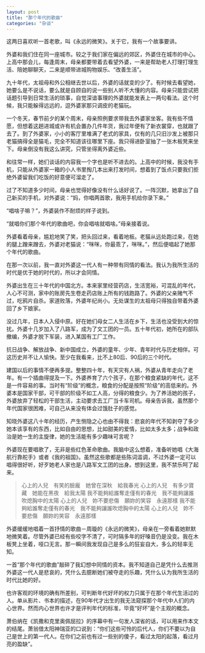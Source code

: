 ```yaml
---
layout: post
title: "那个年代的歌曲"
categories: "杂谈"
---
```

这两日喜欢听一首老歌，叫《永远的微笑》。关于它，我有一个故事要讲。

外婆和我们住在同一座城市。较之于我们家在偏远的郊区，外婆住在城市的中心。上高中那会儿，每逢周末，母亲都要带着去看望外婆，一来是帮助老人打理打理生活、陪她聊聊天，二来是顺带进城购物娱乐、“改善生活”。

九十年代，太祖母和外公相继去世以后，外婆的话就变的少了。有时候去看望她，她要么是不说话，要么就是自顾自的说一些别人听不大懂的内容。母亲只能尝试把话题引导到日常生活的琐事，自觉深谙事理的外婆就能发表上一两句看法。这个时候，我只能躲得远远的，逗外婆家那只调皮的老猫玩。

一个冬天，春节前夕的某个周末，母亲照例要求带我去外婆家坐客。我有些不情愿，但想着这趟进城或许有机会置办几件年货，我过年便有了新衣裳穿，也就跟了去了。到了外婆家，小小的客厅里堆满了老式的家具，仅有的几只旧沙发上被那只老猫搞得全是猫毛，完全不知道该往哪里下座。我只得进卧室抽了一张木板凳来坐下。母亲倒没有我这么讲究，只管坐得离外婆近些。

和往常一样，她们谈话的内容我一个字也是听不进去的。上高中的时候，我没有手机，只能从外婆家一箱的小人书里掏几本出来打发时间，想着到了饭点只要我们拒绝外婆留我们吃饭的好意便可溜走了。

过了不知道多少时间，母亲也觉得好像没有什么话好说了。一阵沉默，她拿出了自己新买的手机，对外婆说：“妈，你唱两首歌，我用手机给你录下来。”

“唱啥子嘛？”，外婆装作不耐烦的样子说到。

“就唱你们那个年代的歌曲吧，你会唱啥就唱啥。”母亲接着说。

外婆看着母亲，尴尬地笑了笑，把头回过来，看着地板。老猫从远处跑过来，在她的腿上蹭来蹭去，外婆对老猫说：“咪咪，你最乖了，咪咪。”，然后便唱起了她那个年代的歌曲。


在那一次以前，我一直对外婆这一代人有一种带有同情的看法。我认为我所生活的时代是优于她的时代的，所以才会同情。

外婆出生在三十年代的中国北方。本来家里经营药店，生活宽裕，可混乱的年代，人心不可测，家中的账房先生卷走药店账上所有的钱跑路了。外婆的父亲赌气不过，吃鸦片自杀。家道败落，外婆年纪尚小。无处谋生的太祖母只得独自带着外婆回了乡下娘家。

没过几年，日本人入侵中原。好在她们母女二人生活在乡下，生活也没受到大的惊扰。外婆十几岁加入了八路军，成为了文工团的一员。五十年代初，她所在的部队撤编，外婆才脱下军装，进入某国有工厂工作。

抗日战争、解放战争、新中国成立，外婆的童年、少年、青年时代与历史相伴。可这历史并不让人愉快。至少在我看来，比不上80后、90后的三个时代。

建国以后的事情不便再多提。整整四十年，有天灾有人祸，外婆从青年走向了老年。有一个插曲得提及一下。外婆养育了六个孩子，在那个粮食紧缺的年代，这不是一件容易的事。当时有“阶级”的概念，粮食的分配是按照“阶级”的高低来的。外婆本是国家干部，可干部的阶级不如工人高，分得的粮食少。为了养活她的孩子，外婆放弃了轻松的干部生活，主动要求去工厂当卡车司机。母亲告诉我，虽然那个年代国家很困难，可自己从来没有体会过饿肚子的感觉。

知晓外婆这八十年的经历，产生恻隐之心也由不得我：悲哀的年代不知剥夺了多少她本该享有的东西，比如自由的思想，比如甜美的爱情，比如太多太多；战争和政治是她一生的主旋律，她的生活能有多少趣味可言呢？


外婆现在要唱歌了，无非是些红色革命歌曲。我脑中这么想着，准备听她唱《大海航行靠舵手》或者《我的祖国》。虽然这些歌都是些陈词滥调，不过外婆一定可以唱得很好听，好歹她老人家也是八路军文工团的出身。想到这里，我不禁乐呵了起来。

> 心上的人兒　有笑的臉龐　她曾在深秋　給我春光
> 心上的人兒　有多少寶藏　她能在黑夜　給我太陽
> 我不能夠給誰奪走僅有的春光　我不能夠讓誰吹熄胸中的太陽
> 心上的人兒　妳不要悲傷　願妳的笑容　永遠那樣
> 我不能夠給誰奪走僅有的春光　我不能夠讓誰吹熄胸中的太陽
> 心上的人兒　妳不要悲傷　願妳的笑容　永遠那樣﻿

外婆缓缓地唱着一首抒情的歌曲－周璇的《永远的微笑》，母亲在一旁看着她默默地微笑着。尽管外婆已经有些咬字不清了，可时隔多年的好嗓音仍是没变。我在木板凳上坐着，哑口无言。那一瞬间我发现自己是多么的狂妄自大，多么的轻率无知。

一首“那个年代的歌曲”敲碎了我幻想中同情的资本。我不知道自己是凭什么去推测外婆这一代人是悲哀的，凭什么去臆断她们被夺走的乐趣，凭什么认为我所生活的时代比她的好。

也许客观的环境的确有所差别，可判断年代好坏的权力只属于在那个年代生活过的人。单从影片、书本的描述，在90年代才出生的我无法窥探那个年代中人们的内心世界。然而内心世界也许才是评判年代的标准，毕竟“好坏”是个主观的概念。

萧伯纳在《凯撒和克里奥佩屈拉》的序幕中有一句发人深省的话，可以用来作本文的结尾。萧翁借太阳神瑞亚的口说到：“你们这些可怜的后代人，你们不要以为自己是世上的第一代人。在你们之前也有过一些别的傻子，看过太阳的起落，看过月亮的盈缺”。